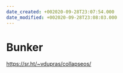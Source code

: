 ```yaml
---
date_created: +002020-09-28T23:07:54.000
date_modified: +002020-09-28T23:08:03.000
---
```


# Bunker

https://sr.ht/~vdupras/collapseos/
